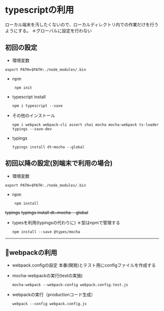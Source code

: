# typescriptの利用

ローカル端末を汚したくないので、ローカルディレクトリ内での作業だけを行うようにする。
＊グローバルに設定を行わない

## 初回の設定
- 環境変数
 ```
export PATH=$PATH:./node_modules/.bin
 ```
- npm  
   ```npm
    npm init
   ```
- typescript install  
    ```npm
    npm i typescript --save
    ```
 - その他のインストール
    ```$npm
    npm i webpack webpack-cli assert chai mocha mocha-webpack ts-loader typings --save-dev
    ```
 - typings
    ```$npm
    typings install dt~mocha --global
    ```

## 初回以降の設定(別端末で利用の場合)
- 環境変数
 ```
export PATH=$PATH:./node_modules/.bin
 ```
- npm  
   ```npm
    npm install
   ```
~~typings~~
    ~~typings install dt~mocha --global~~

 - typesを利用(typingsの代わりに) ＊型はnpmで管理する
    ```$npm
    npm install --save @types/mocha
    ```

--------

## webpackの利用
 - webpack.configの設定
    本番(開発)とテスト用にconfigファイルを作成する

 - mocha-webpackの実行(testの実施)
    ```$npm
    mocha-webpack --webpack-config webpack.config.test.js  
    ```
    
 - webpackの実行（productionコード生成）
    ```$npm
    webpack --config webpack.config.js
    ```
    
